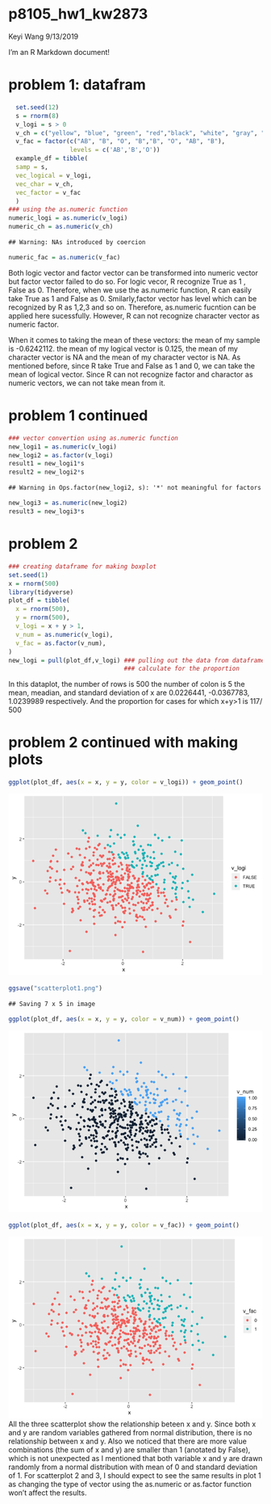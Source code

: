 p8105\_hw1\_kw2873
================
Keyi Wang
9/13/2019

I’m an R Markdown document\!

# problem 1: datafram

``` r
  set.seed(12) 
  s = rnorm(8)
  v_logi = s > 0
  v_ch = c("yellow", "blue", "green", "red","black", "white", "gray", "purple")
  v_fac = factor(c("AB", "B", "O", "B","B", "O", "AB", "B"),
                 levels = c('AB','B','O'))
  example_df = tibble(
  samp = s,
  vec_logical = v_logi,
  vec_char = v_ch,
  vec_factor = v_fac
  )
### using the as.numeric function
numeric_logi = as.numeric(v_logi)
numeric_ch = as.numeric(v_ch)
```

    ## Warning: NAs introduced by coercion

``` r
numeric_fac = as.numeric(v_fac)
```

Both logic vector and factor vector can be transformed into numeric
vector but factor vector failed to do so. For logic vecor, R recognize
True as 1 , False as 0. Therefore, when we use the as.numeric function,
R can easily take True as 1 and False as 0. Smilarly,factor vector has
level which can be recognized by R as 1,2,3 and so on. Therefore,
as.numeric fucntion can be applied here sucessfully. However, R can not
recognize character vector as numeric factor.

When it comes to taking the mean of these vectors: the mean of my sample
is -0.6242112. the mean of my logical vector is 0.125, the mean of my
character vector is NA and the mean of my character vector is NA. As
mentioned before, since R take True and False as 1 and 0, we can take
the mean of logical vector. Since R can not recognize factor and
charactor as numeric vectors, we can not take mean from it.

# **problem 1 continued**

``` r
### vector convertion using as.numeric function
new_logi1 = as.numeric(v_logi)
new_logi2 = as.factor(v_logi)
result1 = new_logi1*s
result2 = new_logi2*s
```

    ## Warning in Ops.factor(new_logi2, s): '*' not meaningful for factors

``` r
new_logi3 = as.numeric(new_logi2)
result3 = new_logi3*s
```

# problem 2

``` r
### creating dataframe for making boxplot
set.seed(1)
x = rnorm(500)
library(tidyverse)
plot_df = tibble(
  x = rnorm(500),
  y = rnorm(500),
  v_logi = x + y > 1,
  v_num = as.numeric(v_logi),
  v_fac = as.factor(v_num),
)
new_logi = pull(plot_df,v_logi) ### pulling out the data from dataframe in order to 
                                ### calculate for the proportion                                          
```

In this dataplot, the number of rows is 500 the number of colon is 5 the
mean, meadian, and standard deviation of x are 0.0226441, -0.0367783,
1.0239989 respectively. And the proportion for cases for which x+y\>1 is
117/ 500

# problem 2 continued with making plots

``` r
ggplot(plot_df, aes(x = x, y = y, color = v_logi)) + geom_point() 
```

![](p8105_hw1_kw2873_files/figure-gfm/unnamed-chunk-5-1.png)<!-- -->

``` r
ggsave("scatterplot1.png")
```

    ## Saving 7 x 5 in image

``` r
ggplot(plot_df, aes(x = x, y = y, color = v_num)) + geom_point()
```

![](p8105_hw1_kw2873_files/figure-gfm/unnamed-chunk-5-2.png)<!-- -->

``` r
ggplot(plot_df, aes(x = x, y = y, color = v_fac)) + geom_point()
```

![](p8105_hw1_kw2873_files/figure-gfm/unnamed-chunk-5-3.png)<!-- --> All
the three scatterplot show the relationship beteen x and y. Since both x
and y are random variables gathered from normal distribution, there is
no relationship between x and y. Also we noticed that there are more
value combinations (the sum of x and y) are smaller than 1 (anotated by
False), which is not unexpected as I mentioned that both variable x and
y are drawn randomly from a normal distribution with mean of 0 and
standard deviation of 1. For scatterplot 2 and 3, I should expect to see
the same results in plot 1 as changing the type of vector using the
as.numeric or as.factor function won’t affect the results.
